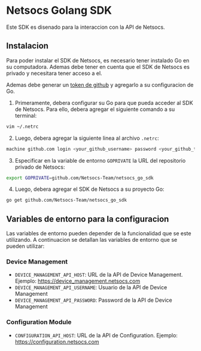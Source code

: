 # Netsocs Golang SDK

Este SDK es disenado para la interaccion con la API de Netsocs.

## Instalacion

Para poder instalar el SDK de Netsocs, es necesario tener instalado Go en su computadora. Ademas debe tener en cuenta que el SDK de Netsocs es privado y necesitara tener acceso a el.

Ademas debe generar un [token de github](https://docs.github.com/en/authentication/keeping-your-account-and-data-secure/managing-your-personal-access-tokens) y agregarlo a su configuracion de Go.

1. Primeramente, debera configurar su Go para que pueda acceder al SDK de Netsocs. Para ello, debera agregar el siguiente comando a su terminal:

```bash
vim ~/.netrc
```

2. Luego, debera agregar la siguiente linea al archivo `.netrc`:

```bash
machine github.com login <your_github_username> password <your_github_token>
```

3. Especificar en la variable de entorno `GOPRIVATE` la URL del repositorio privado de Netsocs:

```bash
export GOPRIVATE=github.com/Netsocs-Team/netsocs_go_sdk
```

4. Luego, debera agregar el SDK de Netsocs a su proyecto Go:

```bash
go get github.com/Netsocs-Team/netsocs_go_sdk
```

## Variables de entorno para la configuracion

Las variables de entorno pueden depender de la funcionalidad que se este utilizando. A continuacion se detallan las variables de entorno que se pueden utilizar:

### Device Management

- `DEVICE_MANAGEMENT_API_HOST`: URL de la API de Device Management. Ejemplo: https://device_management.netsocs.com
- `DEVICE_MANAGEMENT_API_USERNAME`: Usuario de la API de Device Management
- `DEVICE_MANAGEMENT_API_PASSWORD`: Password de la API de Device Management

### Configuration Module
- `CONFIGURATION_API_HOST`: URL de la API de Configuration. Ejemplo: https://configuration.netsocs.com